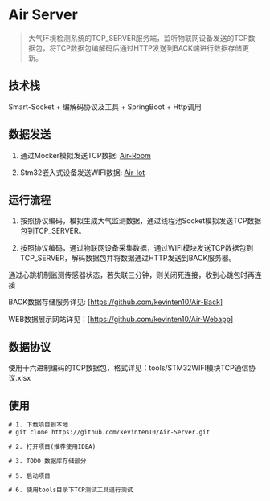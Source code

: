 # Air Server

> 大气环境检测系统的TCP_SERVER服务端，监听物联网设备发送的TCP数据包，将TCP数据包编解码后通过HTTP发送到BACK端进行数据存储更新。

## 技术栈

Smart-Socket + 编解码协议及工具 + SpringBoot + Http调用

## 数据发送

1. 通过Mocker模拟发送TCP数据: [Air-Room](https://github.com/kevinten10/Air-Room)

2. Stm32嵌入式设备发送WIFI数据: [Air-Iot](https://github.com/kevinten10/Air-Iot)

## 运行流程

1. 按照协议编码，模拟生成大气监测数据，通过线程池Socket模拟发送TCP数据包到TCP_SERVER。

2. 按照协议编码，通过物联网设备采集数据，通过WIFI模块发送TCP数据包到TCP_SERVER，解码数据包并将数据通过HTTP发送到BACK服务器。

通过心跳机制监测传感器状态，若失联三分钟，则关闭死连接，收到心跳包时再连接

BACK数据存储服务详见: [https://github.com/kevinten10/Air-Back]

WEB数据展示网站详见：[https://github.com/kevinten10/Air-Webapp]

## 数据协议

使用十六进制编码的TCP数据包，格式详见：tools/STM32WIFI模块TCP通信协议.xlsx

## 使用

```txt
# 1. 下载项目到本地
# git clone https://github.com/kevinten10/Air-Server.git

# 2. 打开项目(推荐使用IDEA)

# 3. TODO 数据库存储部分

# 5. 启动项目

# 6. 使用tools目录下TCP测试工具进行测试
```